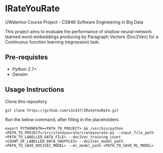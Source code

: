 # IRateYouRate
UWaterloo Course Project - CS846 Software Engineering in Big Data

This project aims to evaluate the performance of shallow neural-network learned word-embeddings producing by Paragraph Vectors (Doc2Vec) for a Continuous function learning (regression) task.

## Pre-requistes
* Python 2.7+
* Gensim

## Usage Instructions

Clone this repository


```
git clone https://github.com/v1n337/IRateYouRate.git
```


Run the below command, after filling in the placeholders


```
export PYTHONPATH=<PATH_TO_PROJECT> && /usr/bin/python <PATH_TO_PROJECT>/src/irateyourate/irateyourate.py --input_file_path <PATH_TO_LABELLED_DATA_FILE> --doc2vec_training_count <COUNT_OF_LABELLED_DATA_SHUFFLES> --doc2vec_model_path <PATH_TO_SAVE_DOC2VEC_MODEL> --ml_model_path <PATH_TO_SAVE_ML_MODEL>
```

